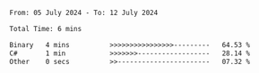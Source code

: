 <!--START_SECTION:waka-->

```txt
From: 05 July 2024 - To: 12 July 2024

Total Time: 6 mins

Binary   4 mins          >>>>>>>>>>>>>>>>---------   64.53 %
C#       1 min           >>>>>>>------------------   28.14 %
Other    0 secs          >>-----------------------   07.32 %
```

<!--END_SECTION:waka-->
